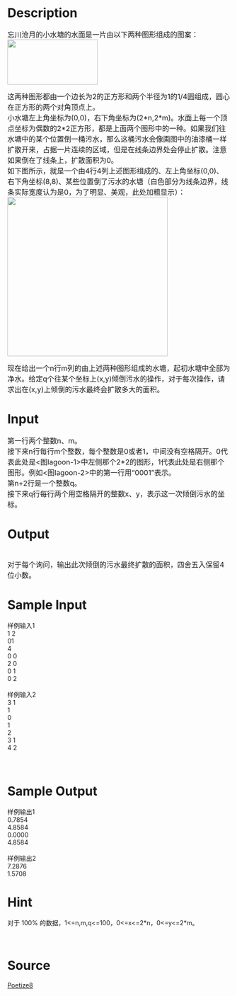 
# Description

<div class="content"><p><span style="font-size: medium">忘川沧月的小水塘的水面是一片由以下两种图形组成的图案：<br/>
<img height="102" alt="" width="204" src="/source/bzoj/3046/img/aHR0cHM6Ly9seWRzeS5jb20vSnVkZ2VPbmxpbmUvdXBsb2FkLzIwMTMwMS9sYWdvb24xLmpwZw==.jpg"/></span></p>
<p><span style="font-size: medium">这两种图形都由一个边长为2的正方形和两个半径为1的1/4圆组成，圆心在正方形的两个对角顶点上。<br/>
小水塘左上角坐标为(0,0)，右下角坐标为(2*n,2*m)。水面上每一个顶点坐标为偶数的2*2正方形，都是上面两个图形中的一种。如果我们往水塘中的某个位置倒一桶污水，那么这桶污水会像画图中的油漆桶一样扩散开来，占据一片连续的区域，但是在线条边界处会停止扩散。注意如果倒在了线条上，扩散面积为0。<br/>
如下图所示，就是一个由4行4列上述图形组成的、左上角坐标(0,0)、右下角坐标(8,8)、某些位置倒了污水的水塘（白色部分为线条边界，线条实际宽度认为是0，为了明显、美观，此处加粗显示）：<br/>
<img height="360" alt="" width="362" src="/source/bzoj/3046/img/aHR0cHM6Ly9seWRzeS5jb20vSnVkZ2VPbmxpbmUvdXBsb2FkLzIwMTMwMS9sYWdvb24yLmpwZw==.jpg"/></span></p>
<p></p>
<p><span style="font-size: medium">现在给出一个n行m列的由上述两种图形组成的水塘，起初水塘中全部为净水。给定q个往某个坐标上(x,y)倾倒污水的操作，对于每次操作，请求出在(x,y)上倾倒的污水最终会扩散多大的面积。</span></p></div>

# Input

<div class="content"><p><span style="font-size: medium">第一行两个整数n、m。<br/>
接下来n行每行m个整数，每个整数是0或者1，中间没有空格隔开。0代表此处是&lt;图lagoon-1&gt;中左侧那个2*2的图形，1代表此处是右侧那个图形。例如&lt;图lagoon-2&gt;中的第一行用“0001”表示。<br/>
第n+2行是一个整数q。<br/>
接下来q行每行两个用空格隔开的整数x、y，表示这一次倾倒污水的坐标。</span></p></div>

# Output

<div class="content"><p><span style="font-size: medium"><br/>
对于每个询问，输出此次倾倒的污水最终扩散的面积，四舍五入保留4位小数。</span></p></div>

# Sample Input

<div class="content"><span class="sampledata">样例输入1<br/>
1 2<br/>
01<br/>
4<br/>
0 0<br/>
2 0<br/>
0 1<br/>
0 2<br/>
<br/>
样例输入2<br/>
3 1<br/>
1<br/>
0<br/>
1<br/>
2<br/>
3 1<br/>
4 2<br/>
<br/>
<br/>
</span></div>

# Sample Output

<div class="content"><span class="sampledata">样例输出1<br/>
0.7854<br/>
4.8584<br/>
0.0000<br/>
4.8584<br/>
<br/>
样例输出2<br/>
7.2876<br/>
1.5708<br/>
</span></div>

# Hint

<div class="content"><p></p><p>对于 100% 的数据，1&lt;=n,m,q&lt;=100，0&lt;=x&lt;=2*n，0&lt;=y&lt;=2*m。</p><br/>
<p></p><p></p></div>

# Source

<div class="content"><p><a href="problemset.php?search=Poetize8">Poetize8</a></p></div>

